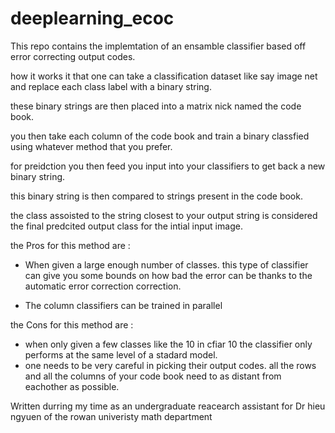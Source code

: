 # deeplearning_ecoc

This repo contains the implemtation of an ensamble classifier based off error correcting output codes. 

how it works it that one can take a classification dataset like say image net and replace each class label with a binary string. 

these binary strings are then placed into a matrix nick named the code book.

you then take each column of the code book and train a binary classfied using whatever method that you prefer.

for preidction you then feed you input into your classifiers to get back a new binary string.

this binary string is then compared to strings present in the code book. 

the class assoisted to the string closest to your output string is considered the final predcited output class for the intial input image.

the Pros for this method are : 

  - When given a large enough number of classes. this type of classifier can give you some bounds on how bad the error can be thanks to the automatic error correction correction. 

  - The column classifiers can be trained in parallel

the Cons  for this method are : 

- when only given a few classes like the 10 in cfiar 10 the classifier only performs at the same level of a stadard model.
- one needs to be very careful in picking their output codes. all the rows and all the columns of your code book need to as distant from eachother as possible.



Written durring my time as an undergraduate reacearch assistant for Dr  hieu ngyuen of the rowan univeristy math department 
